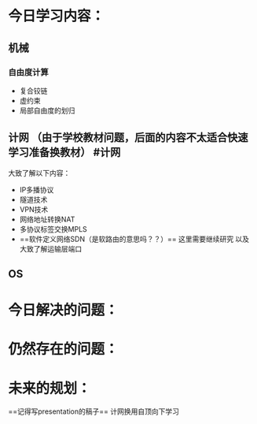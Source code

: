 # 今日学习内容：  
## 机械
### 自由度计算
- 复合铰链
- 虚约束
- 局部自由度的划归
## 计网 （由于学校教材问题，后面的内容不太适合快速学习准备换教材） #计网
大致了解以下内容：
- IP多播协议
- 隧道技术
- VPN技术
- 网络地址转换NAT
- 多协议标签交换MPLS
- ==软件定义网络SDN（是软路由的意思吗？？）== 这里需要继续研究
以及大致了解运输层端口
## OS
# 今日解决的问题： 

# 仍然存在的问题：  
# 未来的规划：  
==记得写presentation的稿子==
计网换用自顶向下学习